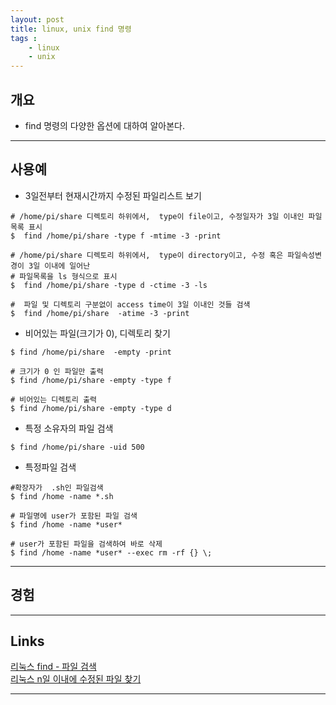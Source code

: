 ```yaml
---
layout: post
title: linux, unix find 명령
tags :
    - linux
    - unix
---
```


## 개요
* find 명령의 다양한 옵션에 대하여 알아본다.

---

## 사용예
* 3일전부터 현재시간까지 수정된 파일리스트 보기

```shell
# /home/pi/share 디렉토리 하위에서,  type이 file이고, 수정일자가 3일 이내인 파일목록 표시
$  find /home/pi/share -type f -mtime -3 -print

# /home/pi/share 디렉토리 하위에서,  type이 directory이고, 수정 혹은 파일속성변경이 3일 이내에 일어난 
# 파일목록을 ls 형식으로 표시
$  find /home/pi/share -type d -ctime -3 -ls

#  파일 및 디렉토리 구분없이 access time이 3일 이내인 것들 검색
$  find /home/pi/share  -atime -3 -print
```

* 비어있는 파일(크기가 0), 디렉토리 찾기

```shell
$ find /home/pi/share  -empty -print

# 크기가 0 인 파일만 출력
$ find /home/pi/share -empty -type f

# 비어있는 디렉토리 출력
$ find /home/pi/share -empty -type d

```

* 특정 소유자의 파일 검색

```shell
$ find /home/pi/share -uid 500 
```

* 특정파일 검색

```shell
#확장자가  .sh인 파일검색
$ find /home -name *.sh

# 파일명에 user가 포함된 파일 검색
$ find /home -name *user*

# user가 포함된 파일을 검색하여 바로 삭제
$ find /home -name *user* --exec rm -rf {} \;
```



---

## 경험

---

## Links
[리눅스 find - 파일 검색](https://webdir.tistory.com/155)  
[리눅스 n일 이내에 수정된 파일 찾기](https://zetawiki.com/wiki/리눅스_n일_이내에_수정된_파일_찾기)

---












